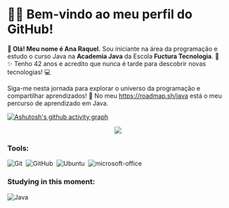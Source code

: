 # 👩‍💻 Bem-vindo ao meu perfil do GitHub! 

**🎉 Olá! Meu nome é Ana Raquel.**
Sou iniciante na área da programação e estudo o curso Java na **Academia Java** da Escola **Fuctura Tecnologia**. 🚀  
✨ Tenho 42 anos e acredito que nunca é tarde para descobrir novas tecnologias! 💻  

Siga-me nesta jornada para explorar o universo da programação e compartilhar aprendizados! 🌟
No meu https://roadmap.sh/java está o meu percurso de aprendizado em Java.

[![Ashutosh's github activity graph](https://github-readme-activity-graph.vercel.app/graph?username=anaraquel00&bg_color=#0000CD&color=15e5a6&line=07e9a5&point=0a855c&area=true&hide_border=true)](https://github.com/ashutosh00710/github-readme-activity-graph)

<p align="center">
  <img src="https://github-profile-trophy.vercel.app/?username=anaraquel00&theme=dracula&row=2&no-bg=true&column=3&margin-w=15&margin-h=15" />
</p>


### Tools:
![Git](https://img.shields.io/badge/-Git-0D1117?style=for-the-badge&logo=git&labelColor=0D1117)&nbsp;
![GitHub](https://img.shields.io/badge/-GitHub-0D1117?style=for-the-badge&logo=github&labelColor=0D1117)&nbsp;
![Ubuntu](https://img.shields.io/badge/-Ubuntu-0D1117?style=for-the-badge&logo=ubuntu&labelColor=0D1117)&nbsp;
![microsoft-office](https://img.shields.io/badge/-microsoft_office-0D1117?style=for-the-badge&logo=microsoft-office&labelColor=0D1117)&nbsp;
 

### Studying in this moment:
![Java](https://img.shields.io/badge/Java-000?style=for-the-badge&logo=java)
